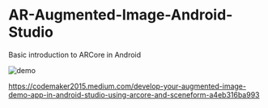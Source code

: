 # AR-Augmented-Image-Android-Studio
Basic introduction to ARCore in Android

![demo](https://github.com/codemaker2015/ar-augmented-image-android-studio/blob/master/demo/demo/gif)

https://codemaker2015.medium.com/develop-your-augmented-image-demo-app-in-android-studio-using-arcore-and-sceneform-a4eb316ba993

